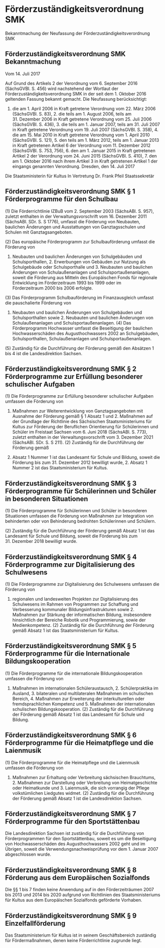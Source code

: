 # Förderzuständigkeitsverordnung SMK

Bekanntmachung der Neufassung der Förderzuständigkeitsverordnung SMK

## Förderzuständigkeitsverordnung SMK Bekanntmachung

Vom 14. Juli 2017

Auf Grund des Artikels 2 der Verordnung vom 6. September 2016 (SächsGVBl. S. 456) wird nachstehend der Wortlaut der Förderzuständigkeitsverordnung SMK in der seit dem 1. Oktober 2016 geltenden Fassung bekannt gemacht. Die Neufassung berücksichtigt:

1. die am 1. April 2006 in Kraft getretene Verordnung vom 22. März 2006 (SächsGVBl. S. 83), 2. die teils am 1. August 2006, teils am 31. Dezember 2006 in Kraft getretene Verordnung vom 25. Juli 2006 (SächsGVBl. S. 436), 3. die teils am 1. Januar 2007, teils am 31. Juli 2007 in Kraft getretene Verordnung vom 19. Juli 2007 (SächsGVBl. S. 358), 4. die am 15. Mai 2010 in Kraft getretene Verordnung vom 1. April 2010 (SächsGVBl. S. 121), 5. den teils am 1. März 2012, teils am 1. Januar 2013 in Kraft getretenen Artikel 6 der Verordnung vom 11. Dezember 2012 (SächsGVBl. S. 753, 756), 6. den am 1. Januar 2015 in Kraft getretenen Artikel 2 der Verordnung vom 24. Juni 2015 (SächsGVBl. S. 410), 7. den am 1. Oktober 2016 nach ihrem Artikel 3 in Kraft getretenen Artikel 1 der eingangs genannten Verordnung. Dresden, den 14. Juli 2017

Die Staatsministerin für Kultus
In Vertretung
Dr. Frank Pfeil
Staatssekretär


## Förderzuständigkeitsverordnung SMK § 1 Förderprogramme für den Schulbau

(1) Die Förderrichtlinie IZBuB vom 2. September 2003 (SächsABl. S. 957), zuletzt enthalten in der Verwaltungsvorschrift vom 16. Dezember 2011 (SächsABl. SDr. S. S 1776), umfasst die Förderung von Neubauten, baulichen Änderungen und Ausstattungen von Ganztagsschulen und Schulen mit Ganztagsangeboten.

(2) Das europäische Förderprogramm zur Schulbauförderung umfasst die Förderung von

1. Neubauten und baulichen Änderungen von Schulgebäuden und Schulsporthallen, 2. Erwerbungen von Gebäuden zur Nutzung als Schulgebäude oder Schulsporthalle und 3. Neubauten und baulichen Änderungen von Schulaußenanlagen und Schulsportaußenanlagen, soweit die Förderung aus Mitteln des Europäischen Fonds für regionale Entwicklung im Förderzeitraum 1993 bis 1999 oder im Förderzeitraum 2000 bis 2006 erfolgte.

(3) Das Förderprogramm Schulbauförderung im Finanzausgleich umfasst die pauschalierte Förderung von

1. Neubauten und baulichen Änderungen von Schulgebäuden und Schulsporthallen sowie 2. Neubauten und baulichen Änderungen von Schulaußenanlagen und Schulsportaußenanlagen. (4) Das Förderprogramm Hochwasser umfasst die Beseitigung der baulichen Hochwasserschäden des Augusthochwassers 2002 an Schulgebäuden, Schulsporthallen, Schulaußenanlagen und Schulsportaußenanlagen.

(5) Zuständig für die Durchführung der Förderung gemäß den Absätzen 1 bis 4 ist die Landesdirektion Sachsen.


## Förderzuständigkeitsverordnung SMK § 2 Förderprogramme zur Erfüllung besonderer schulischer Aufgaben

(1) Die Förderprogramme zur Erfüllung besonderer schulischer Aufgaben umfassen die Förderung von

1. Maßnahmen zur Weiterentwicklung von Ganztagsangeboten mit Ausnahme der Förderung gemäß § 1 Absatz 1 und 2. Maßnahmen auf der Grundlage der Richtlinie des Sächsischen Staatsministeriums für Kultus zur Förderung der Beruflichen Orientierung für Schülerinnen und Schüler im Freistaat Sachsen vom 6. Juni 2018 (SächsABl. S. 773), zuletzt enthalten in der Verwaltungsvorschrift vom 3. Dezember 2021 (SächsABl. SDr. S. S 211). (2) Zuständig für die Durchführung der Förderung gemäß

1. Absatz 1 Nummer 1 ist das Landesamt für Schule und Bildung, soweit die Förderung bis zum 31. Dezember 2012 bewilligt wurde, 2. Absatz 1 Nummer 2 ist das Staatsministerium für Kultus. 
## Förderzuständigkeitsverordnung SMK § 3 Förderprogramme für Schülerinnen und Schüler in besonderen Situationen

(1) Die Förderprogramme für Schülerinnen und Schüler in besonderen Situationen umfassen die Förderung von Maßnahmen zur Integration von behinderten oder von Behinderung bedrohten Schülerinnen und Schülern.

(2) Zuständig für die Durchführung der Förderung gemäß Absatz 1 ist das Landesamt für Schule und Bildung, soweit die Förderung bis zum 31. Dezember 2018 bewilligt wurde.


## Förderzuständigkeitsverordnung SMK § 4 Förderprogramme zur Digitalisierung des Schulwesens

(1) Die Förderprogramme zur Digitalisierung des Schulwesens umfassen die Förderung von

1. regionalen und landesweiten Projekten zur Digitalisierung des Schulwesens im Rahmen von Programmen zur Schaffung und Verbesserung kommunaler Bildungsinfrastrukturen sowie 2. Maßnahmen zur Stärkung der informatischen Bildung, insbesondere hinsichtlich der Bereiche Robotik und Programmierung, sowie der Medienkompetenz. (2) Zuständig für die Durchführung der Förderung gemäß Absatz 1 ist das Staatsministerium für Kultus.


## Förderzuständigkeitsverordnung SMK § 5 Förderprogramme für die Internationale Bildungskooperation

(1) Die Förderprogramme für die internationale Bildungskooperation umfassen die Förderung von

1. Maßnahmen im internationalen Schüleraustausch, 2. Schülerpraktika im Ausland, 3. bilateralen und multilateralen Maßnahmen im schulischen Bereich, 4. Maßnahmen zur Erweiterung der interkulturellen oder fremdsprachlichen Kompetenz und 5. Maßnahmen der internationalen schulischen Bildungskooperation. (2) Zuständig für die Durchführung der Förderung gemäß Absatz 1 ist das Landesamt für Schule und Bildung.


## Förderzuständigkeitsverordnung SMK § 6 Förderprogramme für die Heimatpflege und die Laienmusik

(1) Die Förderprogramme für die Heimatpflege und die Laienmusik umfassen die Förderung von

1. Maßnahmen zur Erhaltung oder Verbreitung sächsischen Brauchtums, 2. Maßnahmen zur Darstellung oder Verbreitung von Heimatgeschichte oder Heimatkunde und 3. Laienmusik, die sich vorrangig der Pflege volkstümlichen Liedgutes widmet. (2) Zuständig für die Durchführung der Förderung gemäß Absatz 1 ist die Landesdirektion Sachsen.


## Förderzuständigkeitsverordnung SMK § 7 Förderprogramme für den Sportstättenbau

Die Landesdirektion Sachsen ist zuständig für die Durchführung von Förderprogrammen für den Sportstättenbau, soweit es um die Beseitigung von Hochwasserschäden des Augusthochwassers 2002 geht und im Übrigen, soweit die Verwendungsnachweisprüfung vor dem 1. Januar 2007 abgeschlossen wurde.


## Förderzuständigkeitsverordnung SMK § 8 Förderung aus dem Europäischen Sozialfonds

Die §§ 1 bis 7 finden keine Anwendung auf in den Förderzeiträumen 2007 bis 2013 und 2014 bis 2020 aufgrund von Richtlinien des Staatsministeriums für Kultus aus dem Europäischen Sozialfonds geförderte Vorhaben.


## Förderzuständigkeitsverordnung SMK § 9 Einzelfallförderung

Das Staatsministerium für Kultus ist in seinem Geschäftsbereich zuständig für Fördermaßnahmen, denen keine Förderrichtlinie zugrunde liegt.

